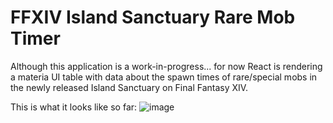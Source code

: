 # FFXIV Island Sanctuary Rare Mob Timer

Although this application is a work-in-progress... for now React is rendering a materia UI table with data about the spawn times of rare/special mobs in the newly released Island Sanctuary on Final Fantasy XIV.

This is what it looks like so far: 
![image](https://user-images.githubusercontent.com/84032219/186823107-167e8b1c-e91b-4553-b41c-54035d0660ad.png)
